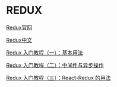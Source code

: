 <!--
 * @Author: your name
 * @Date: 2021-06-30 10:04:34
 * @LastEditTime: 2021-07-05 20:03:40
 * @LastEditors: Please set LastEditors
 * @Description: In User Settings Edit
 * @FilePath: \Note\src\4_框架\Redux\README.md
-->

# REDUX

[Redux官网](https://redux.js.org/)

[Redux中文](http://cn.redux.js.org/index.html)

[Redux 入门教程（一）：基本用法](https://www.ruanyifeng.com/blog/2016/09/redux_tutorial_part_one_basic_usages.html)

[Redux 入门教程（二）：中间件与异步操作](https://www.ruanyifeng.com/blog/2016/09/redux_tutorial_part_two_async_operations.html)

[Redux 入门教程（三）：React-Redux 的用法](https://www.ruanyifeng.com/blog/2016/09/redux_tutorial_part_three_react-redux.html)
